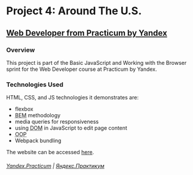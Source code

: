 # Project 4: Around The U.S.

## [Web Developer from Practicum by Yandex](https://practicum.yandex.com/web/)

### Overview

This project is part of the Basic JavaScript and Working with the Browser sprint for the Web Developer course at Practicum by Yandex.

### Technologies Used

HTML, CSS, and JS technologies it demonstrates are:

- flexbox
- <abbr title="Block, Element, Modifier">BEM</abbr> methodology
- media queries for responsiveness
- using <abbr title="Document Object Model">DOM</abbr> in JavaScript to edit page content
- <abbr title="Object Oriented Programming">OOP</abbr>
- Webpack bundling

The website can be accessed [here](https://derekschinke-practicum.github.io/web_project_4/).

###### [Yandex.Practicum](https://practicum.yandex.com/) | [Яндекс.Практикум](https://praktikum.yandex.ru/)
